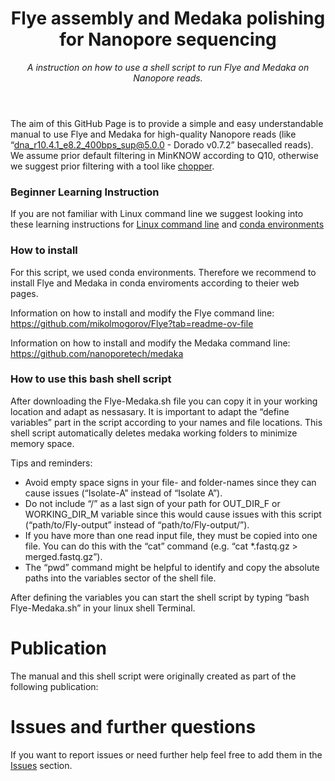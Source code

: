<header>

<!--
  <<< Author notes: Course header >>>
  Include a 1280×640 image, course title in sentence case, and a concise description in emphasis.
  In your repository settings: enable template repository, add your 1280×640 social image, auto delete head branches.
  Add your open source license, GitHub uses MIT license.
-->

# Flye assembly and Medaka polishing for Nanopore sequencing

_A instruction on how to use a shell script to run Flye and Medaka on Nanopore reads._

</header>

The aim of this GitHub Page is to provide a simple and easy understandable manual to use Flye and Medaka for high-quality Nanopore reads (like “dna_r10.4.1_e8.2_400bps_sup@5.0.0 - Dorado v0.7.2” basecalled reads). We assume prior default filtering in MinKNOW according to Q10, otherwise we suggest prior filtering with a tool like [chopper](https://github.com/wdecoster/chopper). 

### Beginner Learning Instruction

If you are not familiar with Linux command line we suggest looking into these learning instructions for [Linux command line](https://swcarpentry.github.io/shell-novice/index.html) and [conda environments](https://astrobiomike.github.io/unix/conda-intro)

### How to install

For this script, we used conda environments. Therefore we recommend to install Flye and Medaka in conda enviroments according to theier web pages. 

Information on how to install and modify the Flye command line:
https://github.com/mikolmogorov/Flye?tab=readme-ov-file

Information on how to install and modify the Medaka command line:
https://github.com/nanoporetech/medaka

### How to use this bash shell script

After downloading the Flye-Medaka.sh file you can copy it in your working location and adapt as nessasary. It is important to adapt the “define variables” part in the script according to your names and file locations. This shell script automatically deletes medaka working folders to minimize memory space. 

Tips and reminders:

- Avoid empty space signs in your file- and folder-names since they can cause issues (“Isolate-A” instead of “Isolate A”).
- Do not include “/” as a last sign of your path for OUT_DIR_F or WORKING_DIR_M variable since this would cause issues with this script (“path/to/Fly-output” instead of “path/to/Fly-output/”). 
- If you have more than one read input file, they must be copied into one file. You can do this with the “cat” command (e.g. “cat *.fastq.gz > merged.fastq.gz”).
- The “pwd” command might be helpful to identify and copy the absolute paths into the variables sector of the shell file.

After defining the variables you can start the shell script by typing “bash Flye-Medaka.sh” in your linux shell Terminal.

# Publication
The manual and this shell script were originally created as part of the following publication:

# Issues and further questions

If you want to report issues or need further help feel free to add them in the [Issues](https://github.com/swmedhyg/flye-medaka_shell-script/issues) section.

